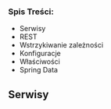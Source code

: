 ### Spis Treści:
- Serwisy
- REST
- Wstrzykiwanie zależności
- Konfiguracje
- Właściwości
- Spring Data

## Serwisy
